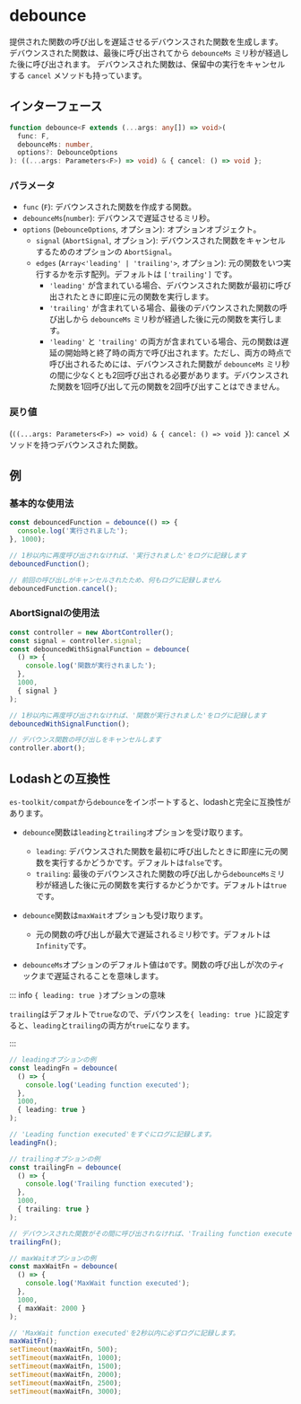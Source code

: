 # debounce

提供された関数の呼び出しを遅延させるデバウンスされた関数を生成します。
デバウンスされた関数は、最後に呼び出されてから `debounceMs` ミリ秒が経過した後に呼び出されます。
デバウンスされた関数は、保留中の実行をキャンセルする `cancel` メソッドも持っています。

## インターフェース

```typescript
function debounce<F extends (...args: any[]) => void>(
  func: F,
  debounceMs: number,
  options?: DebounceOptions
): ((...args: Parameters<F>) => void) & { cancel: () => void };
```

### パラメータ

- `func` (`F`): デバウンスされた関数を作成する関数。
- `debounceMs`(`number`): デバウンスで遅延させるミリ秒。
- `options` (`DebounceOptions`, オプション): オプションオブジェクト。
  - `signal` (`AbortSignal`, オプション): デバウンスされた関数をキャンセルするためのオプションの `AbortSignal`。
  - `edges` (`Array<'leading' | 'trailing'>`, オプション): 元の関数をいつ実行するかを示す配列。デフォルトは `['trailing']` です。
    - `'leading'` が含まれている場合、デバウンスされた関数が最初に呼び出されたときに即座に元の関数を実行します。
    - `'trailing'` が含まれている場合、最後のデバウンスされた関数の呼び出しから `debounceMs` ミリ秒が経過した後に元の関数を実行します。
    - `'leading'` と `'trailing'` の両方が含まれている場合、元の関数は遅延の開始時と終了時の両方で呼び出されます。ただし、両方の時点で呼び出されるためには、デバウンスされた関数が `debounceMs` ミリ秒の間に少なくとも2回呼び出される必要があります。デバウンスされた関数を1回呼び出して元の関数を2回呼び出すことはできません。

### 戻り値

(`((...args: Parameters<F>) => void) & { cancel: () => void }`): `cancel` メソッドを持つデバウンスされた関数。

## 例

### 基本的な使用法

```typescript
const debouncedFunction = debounce(() => {
  console.log('実行されました');
}, 1000);

// 1秒以内に再度呼び出されなければ、'実行されました'をログに記録します
debouncedFunction();

// 前回の呼び出しがキャンセルされたため、何もログに記録しません
debouncedFunction.cancel();
```

### AbortSignalの使用法

```typescript
const controller = new AbortController();
const signal = controller.signal;
const debouncedWithSignalFunction = debounce(
  () => {
    console.log('関数が実行されました');
  },
  1000,
  { signal }
);

// 1秒以内に再度呼び出されなければ、'関数が実行されました'をログに記録します
debouncedWithSignalFunction();

// デバウンス関数の呼び出しをキャンセルします
controller.abort();
```

## Lodashとの互換性

`es-toolkit/compat`から`debounce`をインポートすると、lodashと完全に互換性があります。

- `debounce`関数は`leading`と`trailing`オプションを受け取ります。

  - `leading`: デバウンスされた関数を最初に呼び出したときに即座に元の関数を実行するかどうかです。デフォルトは`false`です。
  - `trailing`: 最後のデバウンスされた関数の呼び出しから`debounceMs`ミリ秒が経過した後に元の関数を実行するかどうかです。デフォルトは`true`です。

- `debounce`関数は`maxWait`オプションも受け取ります。

  - 元の関数の呼び出しが最大で遅延されるミリ秒です。デフォルトは`Infinity`です。

- `debounceMs`オプションのデフォルト値は`0`です。関数の呼び出しが次のティックまで遅延されることを意味します。

::: info `{ leading: true }`オプションの意味

`trailing`はデフォルトで`true`なので、デバウンスを`{ leading: true }`に設定すると、`leading`と`trailing`の両方が`true`になります。

:::

```typescript
// leadingオプションの例
const leadingFn = debounce(
  () => {
    console.log('Leading function executed');
  },
  1000,
  { leading: true }
);

// 'Leading function executed'をすぐにログに記録します。
leadingFn();

// trailingオプションの例
const trailingFn = debounce(
  () => {
    console.log('Trailing function executed');
  },
  1000,
  { trailing: true }
);

// デバウンスされた関数がその間に呼び出されなければ、'Trailing function executed'を1秒後にログに記録します。
trailingFn();

// maxWaitオプションの例
const maxWaitFn = debounce(
  () => {
    console.log('MaxWait function executed');
  },
  1000,
  { maxWait: 2000 }
);

// 'MaxWait function executed'を2秒以内に必ずログに記録します。
maxWaitFn();
setTimeout(maxWaitFn, 500);
setTimeout(maxWaitFn, 1000);
setTimeout(maxWaitFn, 1500);
setTimeout(maxWaitFn, 2000);
setTimeout(maxWaitFn, 2500);
setTimeout(maxWaitFn, 3000);
```
